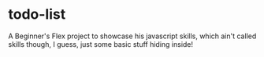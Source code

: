 # todo-list
A Beginner's Flex project to showcase his javascript skills, which ain't called skills though, I guess, just some basic stuff hiding inside!

